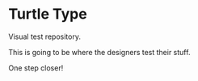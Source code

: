 # Turtle Type
Visual test repository.

This is going to be where the designers test their stuff.

One step closer!
